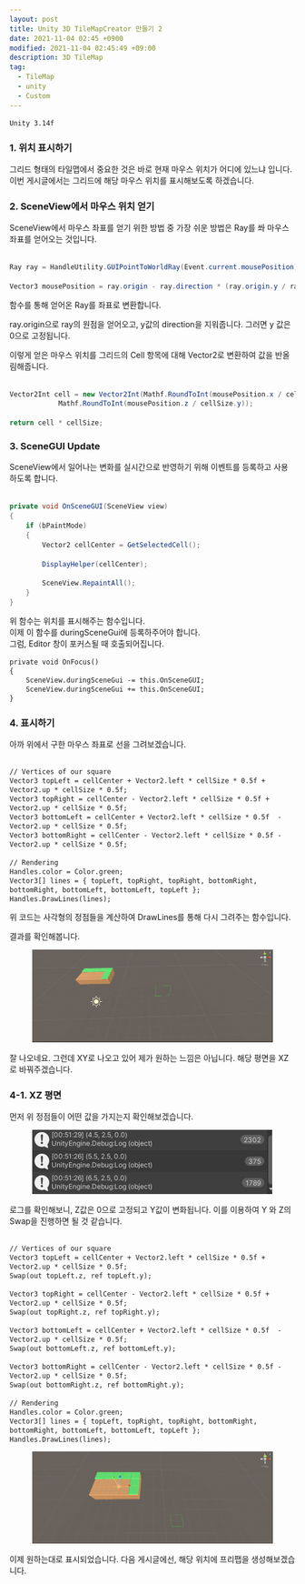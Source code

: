 ```yaml
---
layout: post
title: Unity 3D TileMapCreator 만들기 2
date: 2021-11-04 02:45 +0900
modified: 2021-11-04 02:45:49 +09:00
description: 3D TileMap
tag:
  - TileMap
  - unity
  - Custom
---
```

```
Unity 3.14f
```

### 1. 위치 표시하기

그리드 형태의 타일맵에서 중요한 것은 바로 현재 마우스 위치가 어디에 있느냐 입니다.  
이번 게시글에서는 그리드에 해당 마우스 위치를 표시해보도록 하겠습니다.

### 2. SceneView에서 마우스 위치 얻기

SceneView에서 마우스 좌표를 얻기 위한 방법 중 가장 쉬운 방법은
Ray를 쏴 마우스 좌표를 얻어오는 것입니다.

```C#

Ray ray = HandleUtility.GUIPointToWorldRay(Event.current.mousePosition);  

Vector3 mousePosition = ray.origin - ray.direction * (ray.origin.y / ray.direction.y);  

```
함수를 통해 얻어온 Ray를 좌표로 변환합니다.

ray.origin으로 ray의 원점을 얻어오고, y값의 direction을 지워줍니다. 그러면 y 값은 0으로 고정됩니다.

이렇게 얻은 마우스 위치를 그리드의 Cell 항목에 대해 Vector2로 변환하여 값을 반올림해줍니다.

```C#

Vector2Int cell = new Vector2Int(Mathf.RoundToInt(mousePosition.x / cellSize.x),
            Mathf.RoundToInt(mousePosition.z / cellSize.y));

return cell * cellSize;

```

### 3. SceneGUI Update

SceneView에서 일어나는 변화를 실시간으로 반영하기 위해
이벤트를 등록하고 사용하도록 합니다.

```C#

private void OnSceneGUI(SceneView view)
{
    if (bPaintMode)
    {
        Vector2 cellCenter = GetSelectedCell();
        
        DisplayHelper(cellCenter);
        
        SceneView.RepaintAll();
    }
}

```

위 함수는 위치를 표시해주는 함수입니다.  
이제 이 함수를 duringSceneGui에 등록하주어야 합니다.  
그럼, Editor 창이 포커스될 때 호출되어집니다.
```
private void OnFocus()
{
    SceneView.duringSceneGui -= this.OnSceneGUI;
    SceneView.duringSceneGui += this.OnSceneGUI;
}
```

### 4. 표시하기
아까 위에서 구한 마우스 좌표로 선을 그려보겠습니다.

```

// Vertices of our square
Vector3 topLeft = cellCenter + Vector2.left * cellSize * 0.5f + Vector2.up * cellSize * 0.5f;  
Vector3 topRight = cellCenter - Vector2.left * cellSize * 0.5f + Vector2.up * cellSize * 0.5f;  
Vector3 bottomLeft = cellCenter + Vector2.left * cellSize * 0.5f  - Vector2.up * cellSize * 0.5f;  
Vector3 bottomRight = cellCenter - Vector2.left * cellSize * 0.5f - Vector2.up * cellSize * 0.5f;  

// Rendering
Handles.color = Color.green;  
Vector3[] lines = { topLeft, topRight, topRight, bottomRight, bottomRight, bottomLeft, bottomLeft, topLeft };  
Handles.DrawLines(lines);  

```

위 코드는 사각형의 정점들을 계산하여 DrawLines를 통해 다시 그려주는 함수입니다.

결과를 확인해봅니다.

<figure>
<img src="/assets/img/MapCreator/5.png" alt="5">
<figcaption></figcaption>
</figure>

잘 나오네요. 그런데 XY로 나오고 있어 제가 원하는 느낌은 아닙니다.
해당 평면을 XZ로 바꿔주겠습니다.

### 4-1. XZ 평면
먼저 위 정점들이 어떤 값을 가지는지 확인해보겠습니다.

<figure>
<img src="/assets/img/MapCreator/6.png" alt="6">
<figcaption></figcaption>
</figure>

로그를 확인해보니, Z값은 0으로 고정되고 Y값이 변화됩니다.
이를 이용하여 Y 와 Z의 Swap을 진행하면 될 것 같습니다.

```

// Vertices of our square
Vector3 topLeft = cellCenter + Vector2.left * cellSize * 0.5f + Vector2.up * cellSize * 0.5f;
Swap(out topLeft.z, ref topLeft.y);

Vector3 topRight = cellCenter - Vector2.left * cellSize * 0.5f + Vector2.up * cellSize * 0.5f;
Swap(out topRight.z, ref topRight.y);
        
Vector3 bottomLeft = cellCenter + Vector2.left * cellSize * 0.5f  - Vector2.up * cellSize * 0.5f;
Swap(out bottomLeft.z, ref bottomLeft.y);
        
Vector3 bottomRight = cellCenter - Vector2.left * cellSize * 0.5f - Vector2.up * cellSize * 0.5f;
Swap(out bottomRight.z, ref bottomRight.y);

// Rendering
Handles.color = Color.green;
Vector3[] lines = { topLeft, topRight, topRight, bottomRight, bottomRight, bottomLeft, bottomLeft, topLeft };
Handles.DrawLines(lines);

```

<figure>
<img src="/assets/img/MapCreator/7.png" alt="7">
<figcaption></figcaption>
</figure>

이제 원하는대로 표시되었습니다. 다음 게시글에선, 해당 위치에 프리팹을 생성해보겠습니다.